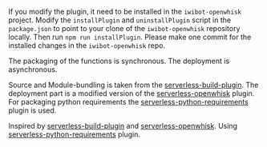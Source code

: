 If you modify the plugin, it need to be installed in the `iwibot-openwhisk` project. Modify the `installPlugin` and `uninstallPlugin` script in the `package.json` to point to your clone of the `iwibot-openwhisk` repository locally. Then run `npm run installPlugin`. Please make one commit for the installed changes in the `iwibot-openwhisk` repo.

The packaging of the functions is synchronous. The deployment is asynchronous. 

Source and Module-bundling is taken from the [serverless-build-plugin](https://github.com/nfour/serverless-build-plugin). The deployment part is a modified version of the [serverless-openwhisk](https://github.com/serverless/serverless-openwhisk) plugin. For packaging python requirements the [serverless-python-requirements](https://www.npmjs.com/package/serverless-python-requirements) plugin is used. 

Inspired by [serverless-build-plugin](https://github.com/nfour/serverless-build-plugin) and [serverless-openwhisk](https://github.com/serverless/serverless-openwhisk). Using [serverless-python-requirements](https://www.npmjs.com/package/serverless-python-requirements) plugin.

